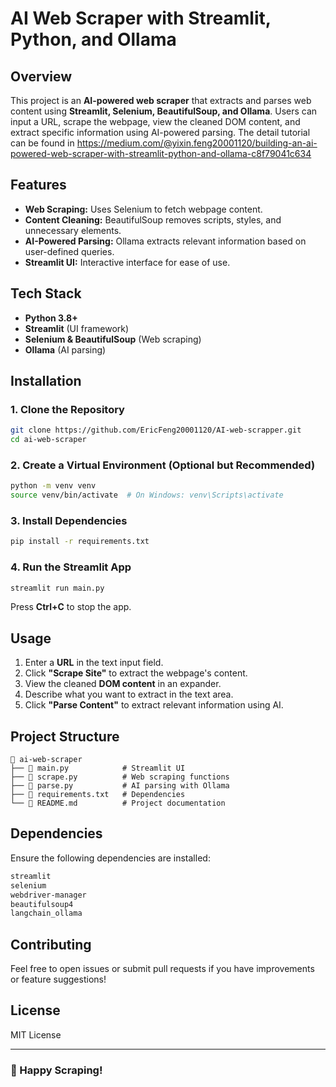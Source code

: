 # AI Web Scraper with Streamlit, Python, and Ollama

## Overview
This project is an **AI-powered web scraper** that extracts and parses web content using **Streamlit, Selenium, BeautifulSoup, and Ollama**. Users can input a URL, scrape the webpage, view the cleaned DOM content, and extract specific information using AI-powered parsing.
The detail tutorial can be found in https://medium.com/@yixin.feng20001120/building-an-ai-powered-web-scraper-with-streamlit-python-and-ollama-c8f79041c634

## Features
- **Web Scraping:** Uses Selenium to fetch webpage content.
- **Content Cleaning:** BeautifulSoup removes scripts, styles, and unnecessary elements.
- **AI-Powered Parsing:** Ollama extracts relevant information based on user-defined queries.
- **Streamlit UI:** Interactive interface for ease of use.

## Tech Stack
- **Python 3.8+**
- **Streamlit** (UI framework)
- **Selenium & BeautifulSoup** (Web scraping)
- **Ollama** (AI parsing)

## Installation

### 1. Clone the Repository
```bash
git clone https://github.com/EricFeng20001120/AI-web-scrapper.git
cd ai-web-scraper
```

### 2. Create a Virtual Environment (Optional but Recommended)
```bash
python -m venv venv
source venv/bin/activate  # On Windows: venv\Scripts\activate
```

### 3. Install Dependencies
```bash
pip install -r requirements.txt
```

### 4. Run the Streamlit App
```bash
streamlit run main.py
```

Press **Ctrl+C** to stop the app.

## Usage
1. Enter a **URL** in the text input field.
2. Click **"Scrape Site"** to extract the webpage's content.
3. View the cleaned **DOM content** in an expander.
4. Describe what you want to extract in the text area.
5. Click **"Parse Content"** to extract relevant information using AI.

## Project Structure
```
📂 ai-web-scraper
├── 📜 main.py            # Streamlit UI
├── 📜 scrape.py          # Web scraping functions
├── 📜 parse.py           # AI parsing with Ollama
├── 📜 requirements.txt   # Dependencies
└── 📜 README.md          # Project documentation
```

## Dependencies
Ensure the following dependencies are installed:
```bash
streamlit
selenium
webdriver-manager
beautifulsoup4
langchain_ollama
```

## Contributing
Feel free to open issues or submit pull requests if you have improvements or feature suggestions!

## License
MIT License

---

### 🚀 Happy Scraping!

